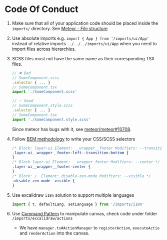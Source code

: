 # Code Of Conduct

1.  Make sure that all of your application code should be placed inside the `imports/` directory. See [Meteor - File structure](https://guide.meteor.com/structure.html#javascript-structure)

2.  Use absolute imports e.g. `import { App } from '/imports/ui/App'` instead of relative imports `../../../imports/ui/App` when you need to import files across hierarchies.

3.  SCSS files must not have the same name as their corresponding TSX files.

    ```typescript
    // ❌ Bad
    // SomeComponent.scss
    .selector { ... }
    // SomeComponent.tsx
    import './SomeComponent.scss'

    // ✅ Good
    // SomeComponent.style.scss
    .selector { ... }
    // SomeComponent.tsx
    import './SomeComponent.style.scss'
    ```

    Since meteor has bugs with it, see [meteor/meteor#10708](https://github.com/meteor/meteor/issues/10708).

4.  Follow [BEM methodology](https://getbem.com/introduction/) to write your CSS/SCSS selectors

    ```css
    /* Block: layer-ui Element: __wrapper__footer Modifiers: --transition-bottom */
    .layer-ui__wrapper__footer-left--transition-bottom {
    }
    /* Block layer-ui Element: __wrapper_footer Modifiers: --center */
    .layer-ui__wrapper__footer-center {
    }
    /* Block: /  Element: disable-zen-mode Modifiers: --visible */
    .disable-zen-mode--visible {
    }
    ```

5.  Use excalidraw `i18n` solution to support multiple languages

    ```typescript
    import { t, defaultLang, setLanguage } from '/imports/i18n'
    ```

6.  Use [Command Pattern](https://refactoring.guru/design-patterns/command) to manipulate canvas, check code under folder `/imports/excalidraw/actions`

    - We have `manager.ts#ActionManager` to `registerAction`, `executeActio` and `renderAction` into the canvas.
